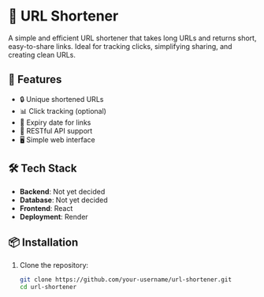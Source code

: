 # 🔗 URL Shortener

A simple and efficient URL shortener that takes long URLs and returns short, easy-to-share links. Ideal for tracking clicks, simplifying sharing, and creating clean URLs.

## 🚀 Features

- 🔒 Unique shortened URLs
- 📊 Click tracking (optional)
- 📆 Expiry date for links 
- 🧾 RESTful API support
- 🖥️ Simple web interface

## 🛠️ Tech Stack

- **Backend**:  Not yet decided
- **Database**: Not yet decided
- **Frontend**: React
- **Deployment**: Render

## 📦 Installation

1. Clone the repository:
   ```bash
   git clone https://github.com/your-username/url-shortener.git
   cd url-shortener
